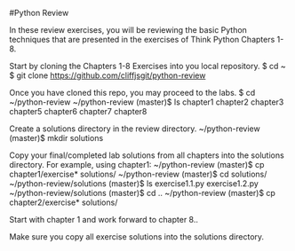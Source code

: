 #Python Review

In these review exercises, you will be reviewing the basic Python techniques that are presented in the exercises of Think Python Chapters 1-8.

Start by cloning the Chapters 1-8 Exercises into you local repository.
$ cd ~
$ git clone https://github.com/cliffjsgit/python-review

Once you have cloned this repo, you may proceed to the labs.
$ cd ~/python-review
~/python-review (master)$ ls
chapter1  chapter2  chapter3  chapter5  chapter6  chapter7  chapter8

Create a solutions directory in the review directory. 
~/python-review (master)$ mkdir solutions

Copy your final/completed lab solutions from all chapters into the solutions directory. 
For example, using chapter1:
~/python-review (master)$ cp chapter1/exercise*  solutions/
~/python-review (master)$ cd solutions/
~/python-review/solutions (master)$ ls
exercise1.1.py  exercise1.2.py
~/python-review/solutions (master)$ cd ..
~/python-review (master)$ cp chapter2/exercise* solutions/

Start with chapter 1 and work forward to chapter 8..

Make sure you copy all exercise solutions into the solutions directory.

